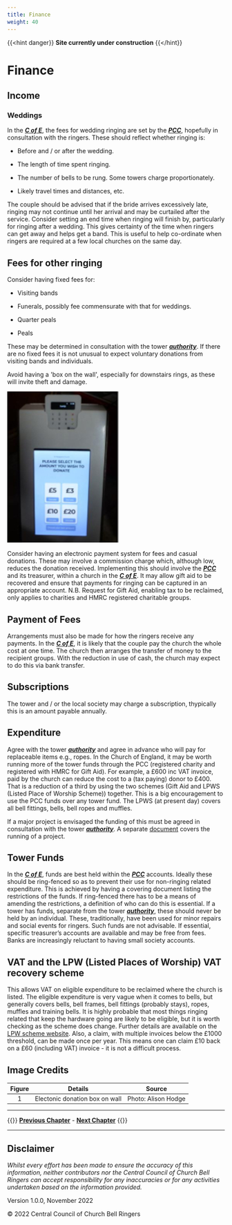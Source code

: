 ```yaml
---
title: Finance
weight: 40
---
```


{{<hint danger}}
**Site currently under construction**
{{</hint}}
 
# Finance

## Income  

### Weddings 

In the ***[C of E](../170-glossary/#CofE)***, the fees for wedding ringing are set by the ***[PCC](../170-glossary/#PCC)***, hopefully in consultation with the ringers. These should reflect whether ringing is: 

- Before and / or after the wedding. 

- The length of time spent ringing. 

- The number of bells to be rung. Some towers charge proportionately.

- Likely travel times and distances, etc. 

The couple should be advised that if the bride arrives excessively late, ringing may not continue until her arrival and may be curtailed after the service. Consider setting an end time when ringing will finish by, particularly for ringing after a wedding. This gives certainty of the time when ringers can get away and helps get a band. This is useful to help co-ordinate when ringers are required at a few local churches on the same day. 

## Fees for other ringing 

Consider having fixed fees for: 

- Visiting bands

- Funerals, possibly fee commensurate with that for weddings.

- Quarter peals 

- Peals 

These may be determined in consultation with the tower ***[authority](../170-glossary/#authority)***. If there are no fixed fees it is not unusual to expect voluntary donations from visiting bands and individuals.

Avoid having a 'box on the wall', especially for downstairs rings, as these will invite theft and damage. 

![Electronic donation](donate_350.jpg)

Consider having an electronic payment system for fees and casual donations. These may involve a commission charge which, although low, reduces the donation received. Implementing this should involve the ***[PCC](../170-glossary/#PCC)*** and its treasurer, within a church in the ***[C of E](../170-glossary/#CofE)***. It may allow gift aid to be recovered and ensure that payments for ringing can be captured in an appropriate account. N.B. Request for Gift Aid, enabling tax to be reclaimed, only applies to charities and HMRC registered charitable groups.

## Payment of Fees 

Arrangements must also be made for how the ringers receive any payments. In the ***[C of E](../170-glossary/#CofE)***, it is likely that the couple pay the church the whole cost at one time. The church then arranges the transfer of money to the recipient groups. With the reduction in use of cash, the church may expect to do this via bank transfer. 

## Subscriptions

The tower and / or the local society may charge a subscription, thypically this is an amount payable annually.

## Expenditure 

Agree with the tower ***[authority](../170-glossary/#authority)*** and agree in advance who will pay for replaceable items e.g., ropes. In the Church of England, it may be worth running more of the tower funds through the PCC (registered charity and registered with HMRC for Gift Aid). For example, a £600 inc VAT invoice, paid by the church can reduce the cost to a (tax paying) donor to £400. That is a reduction of a third by using the two schemes (Gift Aid and LPWS (Listed Place of Worship Scheme)) together. This is a big encouragement to use the PCC funds over any tower fund. The LPWS (at present day) covers all bell fittings, bells, bell ropes and muffles.

If a major project is envisaged the funding of this must be agreed in consultation with the tower ***[authority](../170-glossary/#authority)***. A separate [document](https://cccbr.org.uk/major-projects/) covers the running of a project.

## Tower Funds 

In the ***[C of E](../170-glossary/#CofE)***, funds are best held within the ***[PCC](../170-glossary/#PCC)*** accounts. Ideally these should be ring-fenced so as to prevent their use for non-ringing related expenditure. This is achieved by having a covering document listing the restrictions of the funds. If ring-fenced there has to be a means of amending the restrictions, a definition of who can do this is essential.
If a tower has funds, separate from the tower ***[authority](../170-glossary/#authority)***, these should never be held by an individual. These, traditionally, have been used for minor repairs and social events for ringers. Such funds are not advisable.  If essential, specific treasurer’s accounts are available and may be free from fees. Banks are increasingly reluctant to having small society accounts.

## VAT and the LPW (Listed Places of Worship) VAT recovery scheme 

This allows VAT on eligible expenditure to be reclaimed where the church is listed. The eligible expenditure is very vague when it comes to bells, but generally covers bells, bell frames, bell fittings (probably stays), ropes, muffles and training bells. It is highly probable that most things ringing related that keep the hardware going are likely to be eligible, but it is worth checking as the scheme does change. Further details are available on the [LPW scheme website](http://www.lpwscheme.org.uk/). Also, a claim, with multiple invoices below the £1000 threshold, can be made once per year. This means one can claim £10 back on a £60 (including VAT) invoice - it is not a difficult process.

## Image Credits

| Figure | Details | Source |
| :---: | --- | --- |
| 1 | Electonic donation box on wall | Photo: Alison Hodge |

----

{{<hint info>}}
**[Previous Chapter](../030-formalities/)** - **[Next Chapter](../050-healthsafety/)**
{{</hint>}}

----

## Disclaimer
 
*Whilst every effort has been made to ensure the accuracy of this information, neither contributors nor the Central Council of Church Bell Ringers can accept responsibility for any inaccuracies or for any activities undertaken based on the information provided.*

Version 1.0.0, November 2022

© 2022 Central Council of Church Bell Ringers
